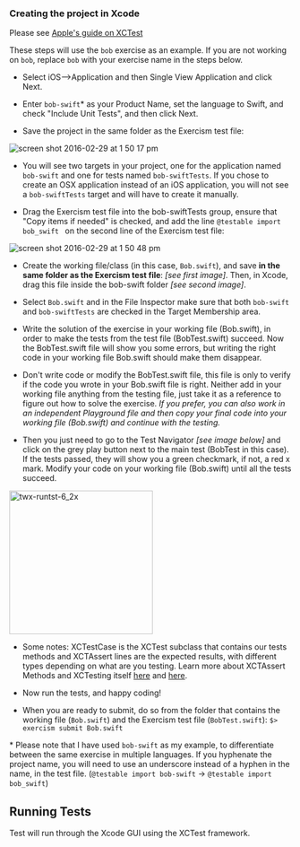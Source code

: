 ### Creating the project in Xcode

Please see <a href="https://developer.apple.com/library/tvos/documentation/DeveloperTools/Conceptual/testing_with_xcode/chapters/02-quick_start.html#//apple_ref/doc/uid/TP40014132-CH2-SW1" target="_blank">Apple's guide on XCTest</a>

These steps will use the `bob` exercise as an example. If you are not working on `bob`, replace `bob` with your exercise name in the steps below.

* Select iOS-->Application and then Single View Application and click Next.

* Enter `bob-swift`* as your Product Name, set the language to Swift, and check "Include Unit Tests", and then click Next.

* Save the project in the same folder as the Exercism test file:

![screen shot 2016-02-29 at 1 50 17 pm](https://cloud.githubusercontent.com/assets/1554169/13405215/67123310-deeb-11e5-9a2e-7c375ee5fad6.png)

* You will see two targets in your project, one for the application named `bob-swift` and one for tests named `bob-swiftTests`. If you chose to create an OSX application instead of an iOS application, you will not see a `bob-swiftTests` target and will have to create it manually.

* Drag the Exercism test file into the bob-swiftTests group, ensure that "Copy items if needed" is checked, and add the line `@testable import bob_swift ` on the second line of the Exercism test file:

![screen shot 2016-02-29 at 1 50 48 pm](https://cloud.githubusercontent.com/assets/1554169/13405240/7f1aadfc-deeb-11e5-8aa5-3ca7e1a12312.png)

* Create the working file/class (in this case, `Bob.swift`), and save **in the same folder as the Exercism test file**: _[see first image]_. Then, in Xcode, drag this file inside the bob-swift folder _[see second image]_.

* Select `Bob.swift` and in the File Inspector make sure that both `bob-swift` and `bob-swiftTests` are checked in the Target Membership area.

* Write the solution of the exercise in your working file (Bob.swift), in order to make the tests from the test file (BobTest.swift) succeed. Now the BobTest.swift file will show you some errors, but writing the right code in your working file Bob.swift should make them disappear.

* Don't write code or modify the BobTest.swift file, this file is only to verify if the code you wrote in your Bob.swift file is right. Neither add in your working file anything from the testing file, just take it as a reference to figure out how to solve the exercise. _If you prefer, you can also work in an independent Playground file and then copy your final code into your working file (Bob.swift) and continue with the testing._

* Then you just need to go to the Test Navigator _[see image below]_ and click on the grey play button next to the main test (BobTest in this case). If the tests passed, they will show you a green checkmark, if not, a red x mark. Modify your code on your working file (Bob.swift) until all the tests succeed.

<img width="256" alt="twx-runtst-6_2x" src="https://cloud.githubusercontent.com/assets/22910264/20458849/b8cd18ce-aeb0-11e6-833d-eb97aac2cb36.png">

* Some notes: XCTestCase is the XCTest subclass that contains our tests methods and XCTAssert lines are the expected results, with different types depending on what are you testing. Learn more about XCTAssert Methods and XCTesting itself <a href="http://rshankar.com/assertions-supported-in-xctest/" target="_blank">here</a> and <a href="http://nshipster.com/xctestcase/" target="_blank">here</a>.

* Now run the tests, and happy coding!

* When you are ready to submit, do so from the folder that contains the working file (`Bob.swift`) and the Exercism test file (`BobTest.swift`): 
`$> exercism submit Bob.swift`

\* Please note that I have used `bob-swift` as my example, to differentiate between the same exercise in multiple languages. If you hyphenate the project name, you will need to use an underscore instead of a hyphen in the name, in the test file. (`@testable import bob-swift` -> `@testable import bob_swift`)

## Running Tests

Test will run through the Xcode GUI using the XCTest framework.
